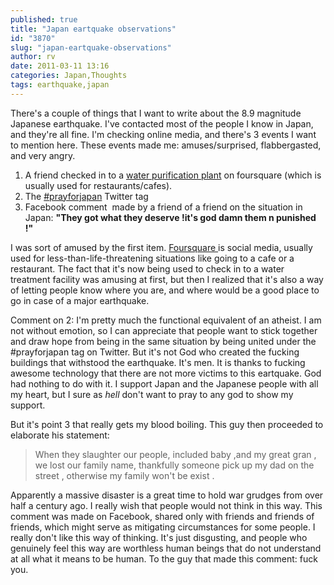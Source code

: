 ```yaml
---
published: true
title: "Japan eartquake observations"
id: "3870"
slug: "japan-eartquake-observations"
author: rv
date: 2011-03-11 13:16
categories: Japan,Thoughts
tags: earthquake,japan
---
```

There's a couple of things that I want to write about the 8.9 magnitude Japanese earthquake. I've contacted most of the people I know in Japan, and they're all fine. I'm checking online media, and there's 3 events I want to mention here. These events made me: amuses/surprised, flabbergasted, and very angry.
<ol>
	<li>A friend checked in to a <a href="http://foursquare.com/sonoyu670/checkin/4d7a14be15958cfa54281925?s=i2TFoWUvMBKNmgssej9TO6Y7uqI" target="_blank">water purification plant</a> on foursquare (which is usually used for restaurants/cafes).</li>
	<li>The <a href="http://twitter.com/#!/search/%23prayforjapan" target="_blank">#prayforjapan</a> Twitter tag</li>
	<li>Facebook comment  made by a friend of a friend on the situation in Japan: <strong>"They got what they deserve !it's god damn them n punished !"</strong></li>
</ol>
I was sort of amused by the first item. <a href="https://en.wikipedia.org/wiki/Foursquare_(social_network)" target="_blank">Foursquare </a>is social media, usually used for less-than-life-threatening situations like going to a cafe or a restaurant. The fact that it's now being used to check in to a water treatment facility was amusing at first, but then I realized that it's also a way of letting people know where you are, and where would be a good place to go in case of a major earthquake.

Comment on 2: I'm pretty much the functional equivalent of an atheist. I am not without emotion, so I can appreciate that people want to stick together and draw hope from being in the same situation by being united under the #prayforjapan tag on Twitter. But it's not God who created the fucking buildings that withstood the earthquake. It's men. It is thanks to fucking awesome technology that there are not more victims to this eartquake. God had nothing to do with it. I support Japan and the Japanese people with all my heart, but I sure as <em>hell</em> don't want to pray to any god to show my support.

But it's point 3 that really gets my blood boiling. This guy then proceeded to elaborate his statement:
<blockquote>When they slaughter our people, included baby ,and my great gran , we lost our family name, thankfully someone pick up my dad on the street , otherwise my family won't be exist .</blockquote>
Apparently a massive disaster is a great time to hold war grudges from over half a century ago. I really wish that people would not think in this way. This comment was made on Facebook, shared only with friends and friends of friends, which might serve as mitigating circumstances for some people. I really don't like this way of thinking. It's just disgusting, and people who genuinely feel this way are worthless human beings that do not understand at all what it means to be human. To the guy that made this comment: fuck you.

&nbsp;